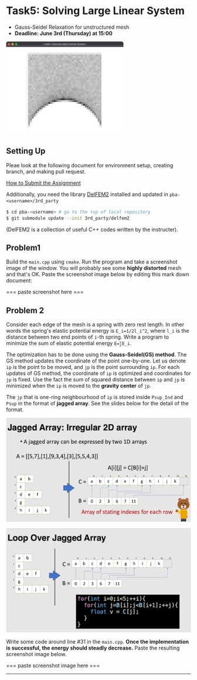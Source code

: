 # Task5: Solving Large Linear System 

- Gauss-Seidel Relaxation for unstructured mesh
- **Deadline: June 3rd (Thursday) at 15:00**

![preview](preview.png)

## Setting Up

Pleae look at the following document for environment setup, creating branch, and making pull request.

[How to Submit the Assignment](../doc/submit.md)

Additionally, you need the library [DelFEM2](https://github.com/nobuyuki83/delfem2) installed and updated in `pba-<username>/3rd_party` 

```bash
$ cd pba-<username> # go to the top of local repository
$ git submodule update --init 3rd_party/delfem2
```

(DelFEM2 is a collection of useful C++ codes written by the instructer).



## Problem1

Build the `main.cpp` using `cmake`. Run the program and take a screenshot image of the window. You will probably see some **highly distorted** mesh and that's OK. Paste the screenshot image below by editing this mark down document:

=== paste screenshot here ===




## Problem 2

Consider each edge of the mesh is a spring with zero rest length. In other words the spring's elastic potential energy is `E_i=1/2l_i^2`,  where `l_i` is the distance between two end points of `i`-th spring. Write a program to minimize the sum of elastic potential energy `E=∑E_i`.

The optimization has to be done using the **Gauss-Seidel(GS) method**. The GS method updates the coordinate of the point one-by-one. Let us denote  `ip` is the point to be moved, and `jp` is the point surrounding `ip`.  For each updates of GS method, the coordinate of `ip` is optimized and coordinates for `jp` is fixed. Use the fact the sum of squared distance between `ip` and `jp` is minimized  when the `ip` is moved to the **gravity center** of `jp`.

The `jp` that is one-ring neighbourhood of `ip` is stored inside `Psup_Ind` and `Psup` in the format of **jagged array**. See the slides below for the detail of the format. 

![jagged_array](jagged_array0.png)

![jagged_array](jagged_array1.png)


Write some code around line #31 in the `main.cpp`. **Once the implementation is successful, the energy should steadly decrease.** Paste the resulting screenshot image below. 

=== paste screenshot image here ===

  






----









